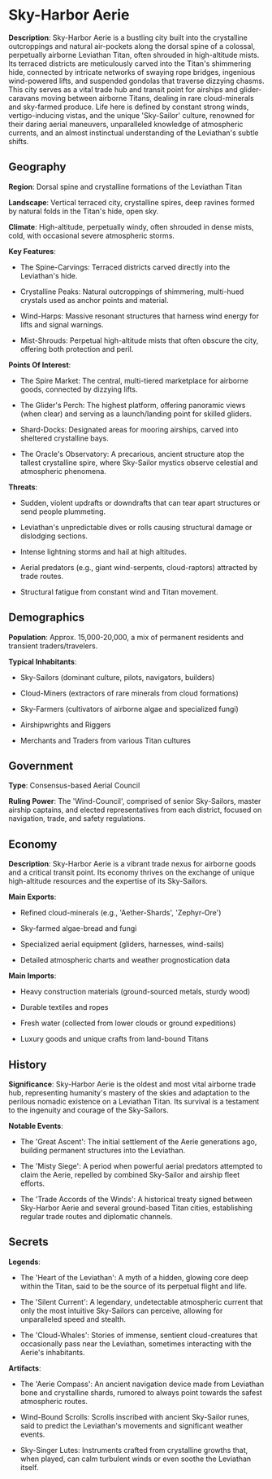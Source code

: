 
# Sky-Harbor Aerie
**Description**: Sky-Harbor Aerie is a bustling city built into the crystalline outcroppings and natural air-pockets along the dorsal spine of a colossal, perpetually airborne Leviathan Titan, often shrouded in high-altitude mists. Its terraced districts are meticulously carved into the Titan's shimmering hide, connected by intricate networks of swaying rope bridges, ingenious wind-powered lifts, and suspended gondolas that traverse dizzying chasms. This city serves as a vital trade hub and transit point for airships and glider-caravans moving between airborne Titans, dealing in rare cloud-minerals and sky-farmed produce. Life here is defined by constant strong winds, vertigo-inducing vistas, and the unique 'Sky-Sailor' culture, renowned for their daring aerial maneuvers, unparalleled knowledge of atmospheric currents, and an almost instinctual understanding of the Leviathan's subtle shifts.


## Geography
**Region**: Dorsal spine and crystalline formations of the Leviathan Titan

**Landscape**: Vertical terraced city, crystalline spires, deep ravines formed by natural folds in the Titan's hide, open sky.

**Climate**: High-altitude, perpetually windy, often shrouded in dense mists, cold, with occasional severe atmospheric storms.

**Key Features**:
- The Spine-Carvings: Terraced districts carved directly into the Leviathan's hide.

- Crystalline Peaks: Natural outcroppings of shimmering, multi-hued crystals used as anchor points and material.

- Wind-Harps: Massive resonant structures that harness wind energy for lifts and signal warnings.

- Mist-Shrouds: Perpetual high-altitude mists that often obscure the city, offering both protection and peril.

**Points Of Interest**:
- The Spire Market: The central, multi-tiered marketplace for airborne goods, connected by dizzying lifts.

- The Glider's Perch: The highest platform, offering panoramic views (when clear) and serving as a launch/landing point for skilled gliders.

- Shard-Docks: Designated areas for mooring airships, carved into sheltered crystalline bays.

- The Oracle's Observatory: A precarious, ancient structure atop the tallest crystalline spire, where Sky-Sailor mystics observe celestial and atmospheric phenomena.

**Threats**:
- Sudden, violent updrafts or downdrafts that can tear apart structures or send people plummeting.

- Leviathan's unpredictable dives or rolls causing structural damage or dislodging sections.

- Intense lightning storms and hail at high altitudes.

- Aerial predators (e.g., giant wind-serpents, cloud-raptors) attracted by trade routes.

- Structural fatigue from constant wind and Titan movement.


## Demographics
**Population**: Approx. 15,000-20,000, a mix of permanent residents and transient traders/travelers.

**Typical Inhabitants**:
- Sky-Sailors (dominant culture, pilots, navigators, builders)

- Cloud-Miners (extractors of rare minerals from cloud formations)

- Sky-Farmers (cultivators of airborne algae and specialized fungi)

- Airshipwrights and Riggers

- Merchants and Traders from various Titan cultures


## Government
**Type**: Consensus-based Aerial Council

**Ruling Power**: The 'Wind-Council', comprised of senior Sky-Sailors, master airship captains, and elected representatives from each district, focused on navigation, trade, and safety regulations.


## Economy
**Description**: Sky-Harbor Aerie is a vibrant trade nexus for airborne goods and a critical transit point. Its economy thrives on the exchange of unique high-altitude resources and the expertise of its Sky-Sailors.

**Main Exports**:
- Refined cloud-minerals (e.g., 'Aether-Shards', 'Zephyr-Ore')

- Sky-farmed algae-bread and fungi

- Specialized aerial equipment (gliders, harnesses, wind-sails)

- Detailed atmospheric charts and weather prognostication data

**Main Imports**:
- Heavy construction materials (ground-sourced metals, sturdy wood)

- Durable textiles and ropes

- Fresh water (collected from lower clouds or ground expeditions)

- Luxury goods and unique crafts from land-bound Titans


## History
**Significance**: Sky-Harbor Aerie is the oldest and most vital airborne trade hub, representing humanity's mastery of the skies and adaptation to the perilous nomadic existence on a Leviathan Titan. Its survival is a testament to the ingenuity and courage of the Sky-Sailors.

**Notable Events**:
- The 'Great Ascent': The initial settlement of the Aerie generations ago, building permanent structures into the Leviathan.

- The 'Misty Siege': A period when powerful aerial predators attempted to claim the Aerie, repelled by combined Sky-Sailor and airship fleet efforts.

- The 'Trade Accords of the Winds': A historical treaty signed between Sky-Harbor Aerie and several ground-based Titan cities, establishing regular trade routes and diplomatic channels.


## Secrets
**Legends**:
- The 'Heart of the Leviathan': A myth of a hidden, glowing core deep within the Titan, said to be the source of its perpetual flight and life.

- The 'Silent Current': A legendary, undetectable atmospheric current that only the most intuitive Sky-Sailors can perceive, allowing for unparalleled speed and stealth.

- The 'Cloud-Whales': Stories of immense, sentient cloud-creatures that occasionally pass near the Leviathan, sometimes interacting with the Aerie's inhabitants.

**Artifacts**:
- The 'Aerie Compass': An ancient navigation device made from Leviathan bone and crystalline shards, rumored to always point towards the safest atmospheric routes.

- Wind-Bound Scrolls: Scrolls inscribed with ancient Sky-Sailor runes, said to predict the Leviathan's movements and significant weather events.

- Sky-Singer Lutes: Instruments crafted from crystalline growths that, when played, can calm turbulent winds or even soothe the Leviathan itself.

